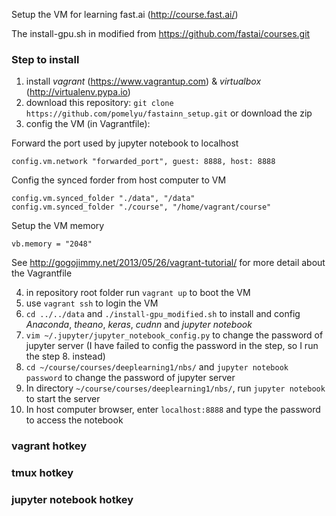 Setup the VM for learning fast.ai (<http://course.fast.ai/>)

The install-gpu.sh in modified from <https://github.com/fastai/courses.git>

### Step to install
1. install *vagrant* (<https://www.vagrantup.com>) & *virtualbox* (<http://virtualenv.pypa.io>)
2. download this repository: ``git clone https://github.com/pomelyu/fastainn_setup.git`` or download the zip
3. config the VM (in Vagrantfile):

Forward the port used by jupyter notebook to localhost
```
config.vm.network "forwarded_port", guest: 8888, host: 8888
```

Config the synced forder from host computer to VM
```
config.vm.synced_folder "./data", "/data"
config.vm.synced_folder "./course", "/home/vagrant/course"
```

Setup the VM memory
```
vb.memory = "2048"
```

See <http://gogojimmy.net/2013/05/26/vagrant-tutorial/> for more detail about the Vagrantfile

4. in repository root folder run ``vagrant up`` to boot the VM
5. use ``vagrant ssh`` to login the VM
6. ``cd ../../data`` and ``./install-gpu_modified.sh`` to install and config *Anaconda*, *theano*, *keras*, *cudnn* and *jupyter notebook* 
7. ``vim ~/.jupyter/jupyter_notebook_config.py`` to change the password of jupyter server (I have failed to config the password in the step, so I run the step 8. instead)
8. ``cd ~/course/courses/deeplearning1/nbs/``  and  ``jupyter notebook password`` to change the password of jupyter server
9. In directory ``~/course/courses/deeplearning1/nbs/``, run ``jupyter notebook`` to start the server
10. In host computer browser, enter ``localhost:8888`` and type the password to access the notebook

### vagrant hotkey
### tmux hotkey
### jupyter notebook hotkey